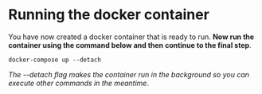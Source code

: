 # Running the docker container

You have now created a docker container that is ready to run. **Now run the container using the command below and then continue to the final step**.

```
docker-compose up --detach
```

*The --detach flag makes the container run in the background so you can execute other commands in the meantime*.
